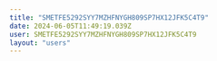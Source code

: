 ```yaml
---
title: "SMETFE5292SYY7MZHFNYGH809SP7HX12JFK5C4T9"
date: 2024-06-05T11:49:19.039Z
user: SMETFE5292SYY7MZHFNYGH809SP7HX12JFK5C4T9
layout: "users"
---
```

    